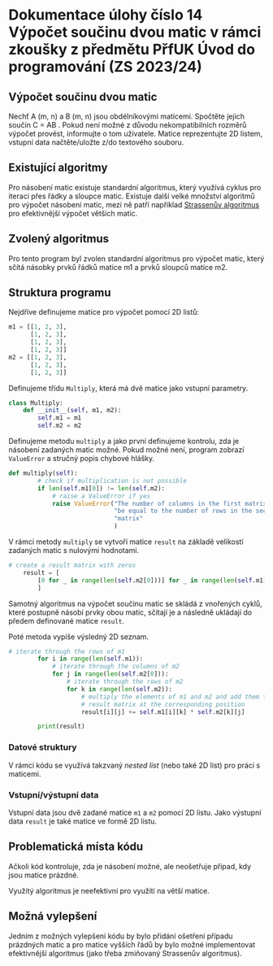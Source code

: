 # Dokumentace úlohy číslo 14 Výpočet součinu dvou matic v rámci zkoušky z předmětu PřfUK Úvod do programování (ZS 2023/24)

## Výpočet součinu dvou matic

Nechť A (m, n) a B (m, n) jsou obdélníkovými maticemi. Spočtěte jejich součin
C = AB . Pokud není možné z důvodu nekompatibilních rozměrů výpočet provést,
informujte o tom uživatele. Matice reprezentujte 2D listem, vstupní data
načtěte/uložte z/do textového souboru.

## Existující algoritmy

Pro násobení matic existuje standardní algoritmus, který využívá cyklus pro
iteraci přes řádky a sloupce matic. Existuje další velké množství algoritmů pro
výpočet násobení matic, mezi ně patří například [Strassenův algoritmus][1] pro
efektivnější výpočet většich matic.

## Zvolený algoritmus

Pro tento program byl zvolen standardní algoritmus pro výpočet matic, který
sčítá násobky prvků řádků matice m1 a prvků sloupců matice m2.

## Struktura programu

Nejdříve definujeme matice pro výpočet pomocí 2D listů:
```py
m1 = [[1, 2, 3],
      [1, 2, 3],
      [1, 2, 3],
      [1, 2, 3]]
m2 = [[1, 2, 3],
      [1, 2, 3],
      [1, 2, 3]]
```

Definujeme třídu `Multiply`, která má dvě matice jako vstupní parametry. 
```py
class Multiply:
    def __init__(self, m1, m2):
        self.m1 = m1
        self.m2 = m2
```

Definujeme metodu `multiply` a jako první definujeme kontrolu, zda je násobení
zadaných matic možné. Pokud možné není, program zobrazí `ValueError` a stručný
popis chybové hlášky.
```py
def multiply(self):
        # check if multiplication is not possible
        if len(self.m1[0]) != len(self.m2):
            # raise a ValueError if yes
            raise ValueError("The number of columns in the first matrix must "
                             "be equal to the number of rows in the second "
                             "matrix"
                             )
```

V rámci metody `multiply` se vytvoří matice `result` na základě velikostí
zadaných matic s nulovými hodnotami.
```py
# create a result matrix with zeros
    result = [
        [0 for _ in range(len(self.m2[0]))] for _ in range(len(self.m1))
        ]
```

Samotný algoritmus na výpočet součinu matic se skládá z vnořených cyklů, které
postupně násobí prvky obou matic, sčítají je a následně ukládají do předem
definované matice `result`.

Poté metoda vypíše výsledný 2D seznam.
```py
# iterate through the rows of m1
        for i in range(len(self.m1)):
            # iterate through the columns of m2
            for j in range(len(self.m2[0])):
                # iterate through the rows of m2
                for k in range(len(self.m2)):
                    # multiply the elements of m1 and m2 and add them to the
                    # result matrix at the corresponding position 
                    result[i][j] += self.m1[i][k] * self.m2[k][j]

        print(result)
```

### Datové struktury

V rámci kódu se využívá takzvaný *nested list* (nebo také 2D list) pro práci s
maticemi.

### Vstupní/výstupní data

Vstupní data jsou dvě zadané matice `m1` a `m2` pomocí 2D listu. Jako výstupní
data `result` je také matice ve formě 2D listu.

## Problematická místa kódu

Ačkoli kód kontroluje, zda je násobení možné, ale neošetřuje případ, kdy jsou matice prázdné.

Využitý algoritmus je neefektivní pro využití na větší matice.

## Možná vylepšení

Jedním z možných vylepšení kódu by bylo přidání ošetření případu prázdných
matic a pro matice vyšších řádů by bylo možné implementovat efektivnější
algoritmus (jako třeba zmiňovaný Strassenův algoritmus).

[1]: <https://en.wikipedia.org/wiki/Strassen_algorithm>